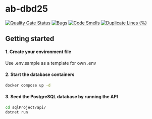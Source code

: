 # ab-dbd25

[![Quality Gate Status](https://sonarcloud.io/api/project_badges/measure?project=Team-AB-DevOps_ab-dbd25&metric=alert_status)](https://sonarcloud.io/summary/new_code?id=Team-AB-DevOps_ab-dbd25)
[![Bugs](https://sonarcloud.io/api/project_badges/measure?project=Team-AB-DevOps_ab-dbd25&metric=bugs)](https://sonarcloud.io/summary/new_code?id=Team-AB-DevOps_ab-dbd25)
[![Code Smells](https://sonarcloud.io/api/project_badges/measure?project=Team-AB-DevOps_ab-dbd25&metric=code_smells)](https://sonarcloud.io/summary/new_code?id=Team-AB-DevOps_ab-dbd25)
[![Duplicate Lines (%)](https://sonarcloud.io/api/project_badges/measure?project=Team-AB-DevOps_ab-dbd25&metric=duplicated_lines_density)](https://sonarcloud.io/summary/new_code?id=Team-AB-DevOps_ab-dbd25)

## Getting started

#### 1. Create your environment file

Use .env.sample as a template for own .env

#### 2. Start the database containers

```bash
docker compose up -d
```

#### 3. Seed the PostgreSQL database by running the API

```bash
cd sqlProject/api/
dotnet run
```
